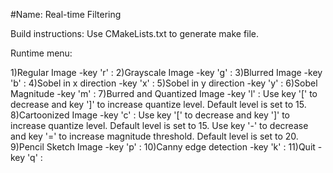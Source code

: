 #Name: Real-time Filtering

Build instructions:
Use CMakeLists.txt to generate make file.

Runtime menu:

1)Regular Image 		 -key 'r' :
2)Grayscale Image 		 -key 'g' :
3)Blurred Image 		 -key 'b' :
4)Sobel in x direction 		 -key 'x' :
5)Sobel in y direction 		 -key 'y' :
6)Sobel Magnitude 		 -key 'm' :
7)Burred and Quantized Image 	 -key 'l' :
	Use key '[' to decrease and key ']' to increase quantize level. Default level is set to 15.
8)Cartoonized Image 		 -key 'c' :
	Use key '[' to decrease and key ']' to increase quantize level. Default level is set to 15.
	Use key '-' to decrease and key '=' to increase magnitude threshold. Default level is set to 20.
9)Pencil Sketch Image 		 -key 'p' :
10)Canny edge detection 			 -key 'k' :
11)Quit 			 -key 'q' :